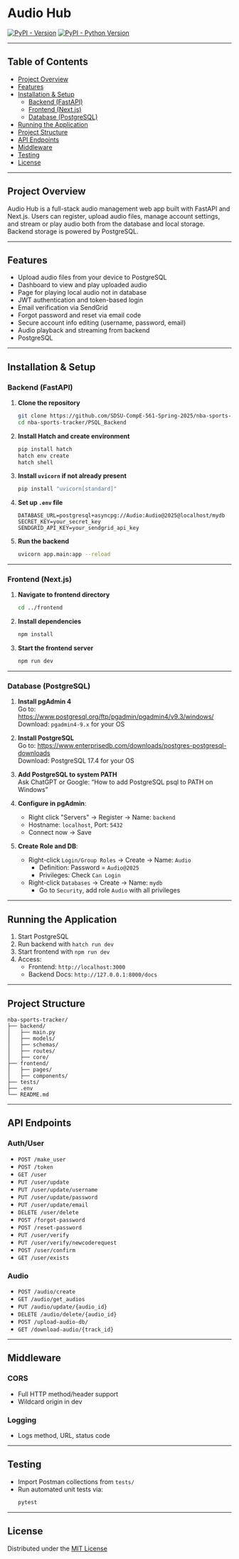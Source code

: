 # Audio Hub

[![PyPI - Version](https://img.shields.io/pypi/v/app.svg)](https://pypi.org/project/app)
[![PyPI - Python Version](https://img.shields.io/pypi/pyversions/app.svg)](https://pypi.org/project/app)

---

## Table of Contents

- [Project Overview](#project-overview)
- [Features](#features)
- [Installation & Setup](#installation--setup)
  - [Backend (FastAPI)](#backend-fastapi)
  - [Frontend (Next.js)](#frontend-nextjs)
  - [Database (PostgreSQL)](#database-postgresql)
- [Running the Application](#running-the-application)
- [Project Structure](#project-structure)
- [API Endpoints](#api-endpoints)
- [Middleware](#middleware)
- [Testing](#testing)
- [License](#license)

---

## Project Overview

Audio Hub is a full-stack audio management web app built with FastAPI and Next.js. Users can register, upload audio files, manage account settings, and stream or play audio both from the database and local storage. Backend storage is powered by PostgreSQL.

---

## Features

- Upload audio files from your device to PostgreSQL
- Dashboard to view and play uploaded audio
- Page for playing local audio not in database
- JWT authentication and token-based login
- Email verification via SendGrid
- Forgot password and reset via email code
- Secure account info editing (username, password, email)
- Audio playback and streaming from backend
- PostgreSQL 

---

## Installation & Setup

### Backend (FastAPI)

1. **Clone the repository**
   ```bash
   git clone https://github.com/SDSU-CompE-561-Spring-2025/nba-sports-tracker
   cd nba-sports-tracker/PSQL_Backend
   ```

2. **Install Hatch and create environment**
   ```bash
   pip install hatch
   hatch env create
   hatch shell
   ```

3. **Install `uvicorn` if not already present**
   ```bash
   pip install "uvicorn[standard]"
   ```

4. **Set up `.env` file**
   ```
   DATABASE_URL=postgresql+asyncpg://Audio:Audio@2025@localhost/mydb
   SECRET_KEY=your_secret_key
   SENDGRID_API_KEY=your_sendgrid_api_key
   ```

5. **Run the backend**
   ```bash
   uvicorn app.main:app --reload
   ```

---

### Frontend (Next.js)

1. **Navigate to frontend directory**
   ```bash
   cd ../frontend
   ```

2. **Install dependencies**
   ```bash
   npm install
   ```

3. **Start the frontend server**
   ```bash
   npm run dev
   ```

---

### Database (PostgreSQL)

1. **Install pgAdmin 4**  
   Go to: https://www.postgresql.org/ftp/pgadmin/pgadmin4/v9.3/windows/  
   Download: `pgadmin4-9.x` for your OS

2. **Install PostgreSQL**  
   Go to: https://www.enterprisedb.com/downloads/postgres-postgresql-downloads  
   Download: PostgreSQL 17.4 for your OS

3. **Add PostgreSQL to system PATH**  
   Ask ChatGPT or Google: “How to add PostgreSQL psql to PATH on Windows”

4. **Configure in pgAdmin**:
   - Right click "Servers" → Register → Name: `backend`
   - Hostname: `localhost`, Port: `5432`
   - Connect now → Save

5. **Create Role and DB**:
   - Right-click `Login/Group Roles` → Create → Name: `Audio`
     - Definition: Password = `Audio@2025`
     - Privileges: Check `Can Login`
   - Right-click `Databases` → Create → Name: `mydb`
     - Go to `Security`, add role `Audio` with all privileges

---

## Running the Application

1. Start PostgreSQL
2. Run backend with `hatch run dev`
3. Start frontend with `npm run dev`
4. Access:
   - Frontend: `http://localhost:3000`
   - Backend Docs: `http://127.0.0.1:8000/docs`

---

## Project Structure

```
nba-sports-tracker/
├── backend/
│   ├── main.py
│   ├── models/
│   ├── schemas/
│   ├── routes/
│   ├── core/
├── frontend/
│   ├── pages/
│   ├── components/
├── tests/
├── .env
└── README.md
```

---

## API Endpoints

### Auth/User
- `POST /make_user`
- `POST /token`
- `GET /user`
- `PUT /user/update`
- `PUT /user/update/username`
- `PUT /user/update/password`
- `PUT /user/update/email`
- `DELETE /user/delete`
- `POST /forgot-password`
- `POST /reset-password`
- `PUT /user/verify`
- `PUT /user/verify/newcoderequest`
- `POST /user/confirm`
- `GET /user/exists`

### Audio
- `POST /audio/create`
- `GET /audio/get_audios`
- `PUT /audio/update/{audio_id}`
- `DELETE /audio/delete/{audio_id}`
- `POST /upload-audio-db/`
- `GET /download-audio/{track_id}`

---

## Middleware

### CORS
- Full HTTP method/header support
- Wildcard origin in dev

### Logging
- Logs method, URL, status code

---

## Testing

- Import Postman collections from `tests/`
- Run automated unit tests via:
  ```bash
  pytest
  ```

---

## License

Distributed under the [MIT License](https://spdx.org/licenses/MIT.html)